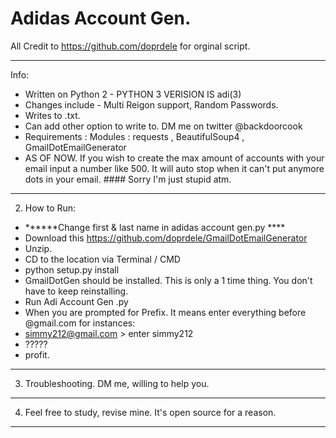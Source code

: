 # Adidas Account Gen.

All Credit to https://github.com/doprdele for orginal script.

--------------------------------------------------------------------
Info:
- Written on Python 2 - PYTHON 3 VERISION IS adi(3)
- Changes include - Multi Reigon support, Random Passwords. 
- Writes to .txt. 
- Can add other option to write to. DM me on twitter @backdoorcook
- Requirements : Modules : requests , BeautifulSoup4 , GmailDotEmailGenerator
- AS OF NOW. If you wish to create the max amount of accounts with your email input a number like 500. It will auto stop when it can't put anymore dots in your email. #### Sorry I'm just stupid atm.
--------------------------------------------------------------------
2. How to Run:
- ******Change first & last name in adidas account gen.py ****
- Download this https://github.com/doprdele/GmailDotEmailGenerator 
- Unzip. 
- CD to the location via Terminal / CMD
- python setup.py install
- GmailDotGen should be installed. This is only a 1 time thing. You don't have to keep reinstalling.
- Run Adi Account Gen .py 
- When you are prompted for Prefix. It means enter everything before @gmail.com for instances: 
- simmy212@gmail.com > enter simmy212
- ?????
- profit.
--------------------------------------------------------------------
3. Troubleshooting. DM me, willing to help you.
--------------------------------------------------------------------
4. Feel free to study, revise mine. It's open source for a reason.
--------------------------------------------------------------------




